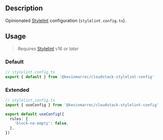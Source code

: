 ## Description

Opinionated [Stylelint](https://stylelint.io) configuration (`stylelint.config.ts`).

## Usage

> Requires [Stylelint](https://stylelint.io) v16 _or later_

### Default

```ts
// stylelint.config.ts
export { default } from '@kevinmarrec/cloudstack-stylelint-config'
```

### Extended

```ts
// stylelint.config.ts
import { useConfig } from '@kevinmarrec/cloudstack-stylelint-config'

export default useConfig({
  rules: {
    'block-no-empty': false,
  },
})
```

